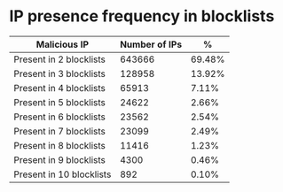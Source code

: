 # IP presence frequency in blocklists
| Malicious IP | Number of IPs | % |
|----|----|----|
| Present in 2 blocklists | 643666 | 69.48% |
| Present in 3 blocklists | 128958 | 13.92% |
| Present in 4 blocklists | 65913 | 7.11% |
| Present in 5 blocklists | 24622 | 2.66% |
| Present in 6 blocklists | 23562 | 2.54% |
| Present in 7 blocklists | 23099 | 2.49% |
| Present in 8 blocklists | 11416 | 1.23% |
| Present in 9 blocklists | 4300 | 0.46% |
| Present in 10 blocklists | 892 | 0.10% |
